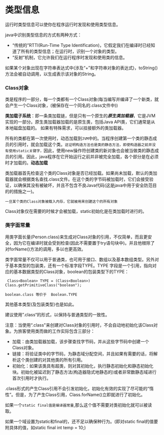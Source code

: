 # 类型信息

运行时类型信息可以使你在程序运行时发现和使用类型信息。

java中识别类型信息的方式有两种方式：

- “传统的”RTTI(Run-Time Type Identification)，它假定我们在编译时已经知道了所有的类型信息；在运行时，识别一个对象的类型。
- “反射”机制，它允许我们在运行程序时发现和使用类的信息。

如果某个对象出现在字符串表达式中(涉及“+”和字符串对象的表达式)，toString()方法会被自动调用，以生成表示该对象的String。

### Class对象

类是程序的一部分，每一个类都有一个Class对象(每当编写并编译了一个新类，就会产生一个Class对象，(被保存在一个同名的.class文件中))

**类加载子系统**：即一条类加载链，但是只有一个原生的***原生类加载器***，它是JVM实现的一部分。原生类加载器加载的是原生类，包括Java API类，它们通常是从本地磁盘加载的。 如果有特殊需求，可以挂接额外的类加载器。

所有的类都在第一次使用时，动态加载到`JVM`中的。当程序创建第一个类的静态成员的引用时，就会加载这个类。`这证明构造方法也是类的静态方法，即使构造器之前并没有使用static关键字，`因此，使用new操作符创建类的新对象也会被当做类的静态成员的引用。因此，java程序在它开始运行之前并非被完全加载，各个部分是在必须时才加载的。**动态加载**

类加载器首先检查这个类的Class对象是否已经加载。如果尚未加载，默认的类加载器就会根据类名查找.class文件。在这个类的字节码被加载时，它们会接受验证，以确保其没有被破坏，并且不包含不良Java代码(这是java中用于安全防范目的的措施之一)。

`一旦某个类的Class对象被载入内存，它就被用来创建这个的所有对象`

Class对象仅在需要的时候才会被加载，static初始化是在类加载时进行的。

### 类字面常量

用类字面长量(Person.class)来生成对Class对象的引用，不仅简单，而且更安全，因为它在编译时就会受到检查(因此不需要置于try语句块中)。并且他根除了对forName()方法的调用，多以也更高效。

类字面常量不仅可以用于普通类，也可用于接口、数组以及基本数组类型。另外对于基本类型的包装类，还有一个标准字段TYPE。TYPE 字段是一个引用，指向对应的基本数据类型的Class对象，boolean的包装类型下的TYPE：

` Class<Boolean> TYPE = (Class<Boolean>) Class.getPrimitiveClass("boolean");`

`boolean.class 等价于  Boolean.TYPE`

其他基本类型(及包装类型)也是如此。

建议使用”.class“的形式，以保持与普通类型的一致性。

注意：当使用“.class"来创建对Class对象的引用时，不会自动地初始化该Class对象。为旅客使用类而做的工作实际包含三部分：

- 加载：由类加载器加载，该步骤查找字节码，并从这些字节码中创建一个Class对象。
- 链接：将验证类中的字节码，为静态域分配空间，并且如果有需要的话，将解析这个类创建的对其他类的所有引用。
- 初始化：如果该类具有超类，则对其初始化，执行静态初始化和静态初始化块。初始化被延迟到了静态方法(构造器隐式地静态的)或者非常数静态域进行首次引用时才执行。

.class形式的产生Class引用不会引发初始化，初始化有效的实现了尽可能的“惰性”。但是，为了产生Class引用，Class.forName()立即就进行了初始化。

如果一个`static final值是编译器常量`,那么这个值不需要对类初始化就可以被读取。

如果一个域设置为static和final的，还不足以确保种行为。(即对static final的值要附具体的值，如static final int temp = 10;)







